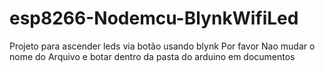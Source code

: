 # esp8266-Nodemcu-BlynkWifiLed
Projeto para ascender leds via botão usando blynk 
Por favor Nao mudar o nome do Arquivo e botar dentro da pasta do arduino em documentos
